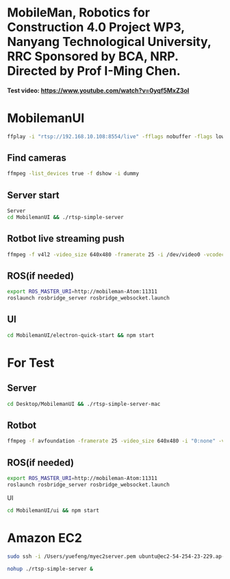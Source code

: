 # MobileMan, Robotics for Construction 4.0 Project WP3, Nanyang Technological University, RRC Sponsored by BCA, NRP. Directed by Prof I-Ming Chen.
#### Test video: https://www.youtube.com/watch?v=0yqf5MxZ3oI
# MobilemanUI

~~~bash
ffplay -i "rtsp://192.168.10.108:8554/live" -fflags nobuffer -flags low_delay -framedrop
~~~

## Find cameras
~~~bash
ffmpeg -list_devices true -f dshow -i dummy
~~~

## Server start
~~~bash
Server
cd MobilemanUI && ./rtsp-simple-server
~~~
## Rotbot live streaming push
~~~bash
ffmpeg -f v4l2 -video_size 640x480 -framerate 25 -i /dev/video0 -vcodec libx264 -tune zerolatency -preset ultrafast -f rtsp rtsp://192.168.10.40:8554/live 
~~~

## ROS(if needed)
~~~bash
export ROS_MASTER_URI=http://mobileman-Atom:11311
roslaunch rosbridge_server rosbridge_websocket.launch
~~~

## UI
~~~bash
cd MobilemanUI/electron-quick-start && npm start 
~~~

# For Test
## Server
~~~bash
cd Desktop/MobilemanUI && ./rtsp-simple-server-mac
~~~

## Rotbot
~~~bash
ffmpeg -f avfoundation -framerate 25 -video_size 640x480 -i "0:none" -vcodec libx264 -preset ultrafast -tune zerolatency -pix_fmt uyvy422 -f rtsp rtsp://54.254.23.229:8554/live
~~~

## ROS(if needed)
~~~bash
export ROS_MASTER_URI=http://mobileman-Atom:11311
roslaunch rosbridge_server rosbridge_websocket.launch
~~~
UI
~~~bash
cd MobilemanUI/ui && npm start 
~~~

# Amazon EC2
~~~bash
sudo ssh -i /Users/yuefeng/myec2server.pem ubuntu@ec2-54-254-23-229.ap-southeast-1.compute.amazonaws.com
~~~
~~~bash
nohup ./rtsp-simple-server &  
~~~